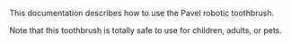 This documentation describes how to use the Pavel robotic toothbrush.

Note that this toothbrush is totally safe to use for children, adults, or pets. 
